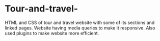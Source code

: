 # Tour-and-travel-
HTML and CSS of tour and travel website with some of its sections and linked pages. Website having media queries to make it responsive. Also used plugins to make website more efficient.
